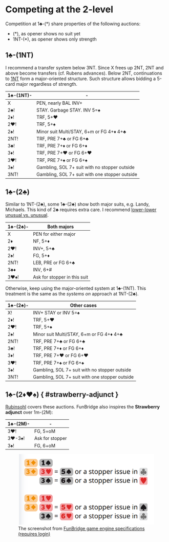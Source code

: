 # Competing at the 2-level

Competition at 1♣-(*) share properties of the following auctions:

- (*), as opener shows no suit yet
- 1NT-(*), as opener shows only strength

## 1♣-(1NT)

I recommend a transfer system below 3NT.  Since X frees up 2NT, 2NT and above
become transfers (cf. Rubens advances).  Below 2NT, continuations to
[1NT](../../1NT_BTU.md) form a major-oriented structure.  Such structure
allows bidding a 5-card major regardless of strength.

| 1♣-(1NT)- | - |
|-----------|---|
| X         | PEN, nearly BAL INV+
| 2♣!       | STAY. Garbage STAY. INV 5=♠
| 2♦!       | TRF, 5+♥
| 2♥!       | TRF, 5+♠
| 2♠!       | Minor suit Multi/STAY, 6+m or FG 4+♦ 4+♣
| 2NT!      | TRF, PRE 7+♣ or FG 6+♣
| 3♣!       | TRF, PRE 7+♦ or FG 6+♦
| 3♦!       | TRF, PRE 7+♥ or FG 6+♥
| 3♥!       | TRF, PRE 7+♠ or FG 6+♠
| 3♠!       | Gambling, SOL 7+ suit with no stopper outside
| 3NT!      | Gambling, SOL 7+ suit with one stopper outside

## 1♣-(2♣)

Similar to 1NT-(2♣︎), some 1♣︎-(2♣︎) show both major suits, e.g. Landy,
Michaels.  This kind of 2♣︎ requires extra care.  I recommend
[lower-lower unusual vs. unusual][uvu].

[uvu]: https://www.acblunit390.org/Simon/unusvunus.htm

| 1♣-(2♣)- | Both majors |
|----------|-------------|
| X        | PEN for either major
| 2♦       | NF, 5+♦
| 2♥!      | INV+, 5+♣
| 2♠!      | FG, 5+♦
| 2NT!     | LEB, PRE or FG 6+♣
| 3♣♦      | INV, 6+#
| 3♥♠!     | Ask for stopper in this suit

Otherwise, keep using the major-oriented system at 1♣︎-(1NT).  This treatment
is the same as the *systems on* approach at 1NT-(2♣︎).

| 1♣-(2♣)- | Other cases |
|----------|-------------|
| X!       | INV+ STAY or INV 5=♠
| 2♦!      | TRF, 5+♥
| 2♥!      | TRF, 5+♠
| 2♠!      | Minor suit Multi/STAY, 6+m or FG 4+♦ 4+♣
| 2NT!     | TRF, PRE 7+♣ or FG 6+♣
| 3♣!      | TRF, PRE 7+♦ or FG 6+♦
| 3♦!      | TRF, PRE 7+♥ or FG 6+♥
| 3♥!      | TRF, PRE 7+♠ or FG 6+♠
| 3♠!      | Gambling, SOL 7+ suit with no stopper outside
| 3NT!     | Gambling, SOL 7+ suit with one stopper outside

## 1♣-(2♦♥♠) { #strawberry-adjunct }

[Rubinsohl](../../Rubinsohl.md) covers these auctions.  FunBridge also inspires
the **Strawberry adjunct** over 1m-(2M):

| 1♣-(2M)- | - |
|----------|---|
| 3♥!      | FG, 5=oM
| 3♥-3♠!   | Ask for stopper
| 3♠!      | FG, 6+oM

<figure>
    <img src="funbridge-spec.png" alt="">
    <figcaption>
        The screenshot from
        <a href="https://play.funbridge.com/settings/engine">
            FunBridge game engine specifications (requires login)
        </a>
    </figcaption>
</figure>
